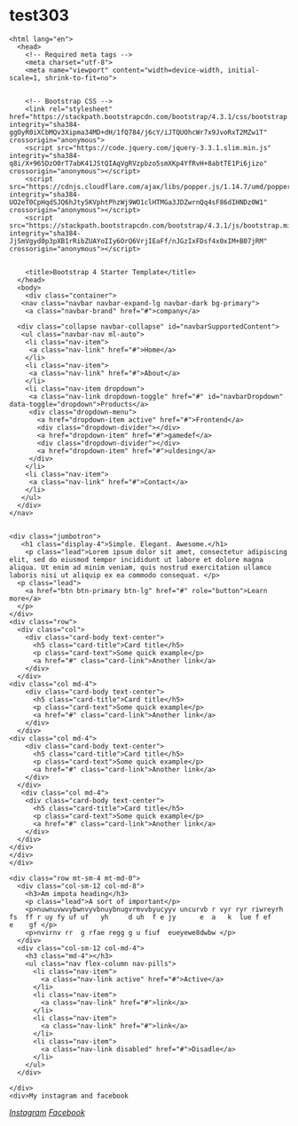 # test303<!doctype html>
    <html lang="en">
      <head>
        <!-- Required meta tags -->
        <meta charset="utf-8">
        <meta name="viewport" content="width=device-width, initial-scale=1, shrink-to-fit=no">

         
        <!-- Bootstrap CSS -->
        <link rel="stylesheet" href="https://stackpath.bootstrapcdn.com/bootstrap/4.3.1/css/bootstrap.min.css" integrity="sha384-ggOyR0iXCbMQv3Xipma34MD+dH/1fQ784/j6cY/iJTQUOhcWr7x9JvoRxT2MZw1T" crossorigin="anonymous">
        <script src="https://code.jquery.com/jquery-3.3.1.slim.min.js" integrity="sha384-q8i/X+965DzO0rT7abK41JStQIAqVgRVzpbzo5smXKp4YfRvH+8abtTE1Pi6jizo" crossorigin="anonymous"></script>
        <script src="https://cdnjs.cloudflare.com/ajax/libs/popper.js/1.14.7/umd/popper.min.js" integrity="sha384-UO2eT0CpHqdSJQ6hJty5KVphtPhzWj9WO1clHTMGa3JDZwrnQq4sF86dIHNDz0W1" crossorigin="anonymous"></script>
        <script src="https://stackpath.bootstrapcdn.com/bootstrap/4.3.1/js/bootstrap.min.js" integrity="sha384-JjSmVgyd0p3pXB1rRibZUAYoIIy6OrQ6VrjIEaFf/nJGzIxFDsf4x0xIM+B07jRM" crossorigin="anonymous"></script>


        <title>Bootstrap 4 Starter Template</title>
      </head>
      <body>
        <div class="container">
       <nav class="navbar navbar-expand-lg navbar-dark bg-primary">
        <a class="navbar-brand" href="#">company</a>

      <div class="collapse navbar-collapse" id="navbarSupportedContent">
       <ul class="navbar-nav ml-auto">
        <li class="nav-item">
         <a class="nav-link" href="#">Home</a>
        </li>
        <li class="nav-item">
         <a class="nav-link" href="#">About</a>
        </li>
        <li class="nav-item dropdown">
         <a class="nav-link dropdown-toggle" href="#" id="navbarDropdown" data-toggle="dropdown">Products</a>
         <div class="dropdown-menu">
           <a href="dropdown-item active" href="#">Frontend</a>
           <div class="dropdown-divider"></div>
           <a href="dropdown-item" href="#">gamedef</a>
           <div class="dropdown-divider"></div>
           <a href="dropdown-item" href="#">uldesing</a>
         </div>
        </li>
        <li class="nav-item"> 
         <a class="nav-link" href="#">Contact</a>
        </li>
       </ul>
      </div>
    </nav>


    <div class="jumbotron">
       <h1 class="display-4">Simple. Elegant. Awesome.</h1>
        <p class="lead">Lorem ipsum dolor sit amet, consectetur adipiscing elit, sed do eiusmod tempor incididunt ut labore et dolore magna aliqua. Ut enim ad minim veniam, quis nostrud exercitation ullamco laboris nisi ut aliquip ex ea commodo consequat. </p>
      <p class="lead">
        <a href="btn btn-primary btn-lg" href="#" role="button">Learn more</a>
      </p>
    </div>
    <div class="row">
      <div class="col">
        <div class="card-body text-center">
          <h5 class="card-title">Card title</h5>
          <p class="card-text">Some quick example</p>
          <a href="#" class="card-link">Another link</a>
        </div>
      </div>
    <div class="col md-4">
        <div class="card-body text-center">
          <h5 class="card-title">Card title</h5>
          <p class="card-text">Some quick example</p>
          <a href="#" class="card-link">Another link</a>
        </div>
      </div>
    <div class="col md-4">
        <div class="card-body text-center">
          <h5 class="card-title">Card title</h5>
          <p class="card-text">Some quick example</p>
          <a href="#" class="card-link">Another link</a>
        </div>
      </div>
       <div class="col md-4">
        <div class="card-body text-center">
          <h5 class="card-title">Card title</h5>
          <p class="card-text">Some quick example</p>
          <a href="#" class="card-link">Another link</a>
        </div>
      </div>
    </div>
    </div>
    </div>

    <div class="row mt-sm-4 mt-md-0">
      <div class="col-sm-12 col-md-8">
        <h3>Am impota heading</h3>
        <p class="lead">A sort of important</p>
        <p>nuwnuvwvybwnvyvbnuybnugvrmvvbyucyyv uncurvb r vyr ryr riwreyrh fs  ff r uy fy uf uf   yh     d uh  f e jy      e  a   k  lue f ef    e    gf </p>
        <p>nvirnv rr  g rfae regg g u fiuf  eueyewe8dwbw </p>
      </div>
      <div class="col-sm-12 col-md-4">
        <h3 class="md-4"></h3>
        <ul class="nav flex-column nav-pills">
          <li class="nav-item">
            <a class="nav-link active" href="#">Active</a>
          </li>
          <li class="nav-item">
            <a class="nav-link" href="#">link</a>
          </li>
          <li class="nav-item">
            <a class="nav-link" href="#">link</a>
          </li>
          <li class="nav-item">
            <a class="nav-link disabled" href="#">Disadle</a>
          </li>
        </ul>
      </div>

    </div>
    <div>My instagram and facebook
<footer class="footer">
 <div class="icon">
  <a href="https://www.instagram.com/svat3000/?hl=uk">
    <i class="fa-instagram">Instagram</i></a>
    <a href="https://www.facebook.com/profile.php?id=100009022463790">
    <i class="fa-facebook-square"> Facebook </i>
        </a>
</footer>
</div>
</body>
</html>
  </body>
  </html>
